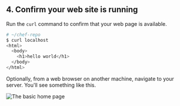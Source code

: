 ## 4. Confirm your web site is running

Run the `curl` command to confirm that your web page is available.

```bash
# ~/chef-repo
$ curl localhost
<html>
  <body>
    <h1>hello world</h1>
  </body>
</html>
```

Optionally, from a web browser on another machine, navigate to your server. You'll see something like this.

![The basic home page](misc/webserver-basic-remote.png)

